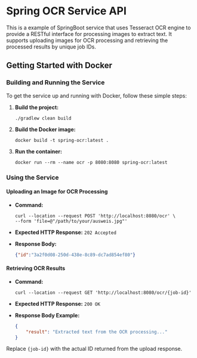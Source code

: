 # Spring OCR Service API

This is a example of SpringBoot service that uses Tesseract OCR engine to provide a RESTful interface for processing images to extract text. It supports uploading images for OCR processing and retrieving the processed results by unique job IDs.

## Getting Started with Docker

### Building and Running the Service

To get the service up and running with Docker, follow these simple steps:

1. **Build the project:**

    ```shell
    ./gradlew clean build
    ```

2. **Build the Docker image:**

    ```shell
    docker build -t spring-ocr:latest .
    ```

3. **Run the container:**

    ```shell
    docker run --rm --name ocr -p 8080:8080 spring-ocr:latest
    ```

### Using the Service

#### Uploading an Image for OCR Processing

- **Command:**

    ```shell
    curl --location --request POST 'http://localhost:8080/ocr' \
    --form 'file=@"/path/to/your/ausweis.jpg"'
    ```

- **Expected HTTP Response:** `202 Accepted`

- **Response Body:**

    ```json
    {"id":"3a2f0d08-250d-438e-8c89-dc7ad854ef80"}
    ```

#### Retrieving OCR Results

- **Command:**

    ```shell
    curl --location --request GET 'http://localhost:8080/ocr/{job-id}'
    ```

- **Expected HTTP Response:** `200 OK`

- **Response Body Example:**

    ```json
    {
        "result": "Extracted text from the OCR processing..."
    }
    ```

Replace `{job-id}` with the actual ID returned from the upload response.